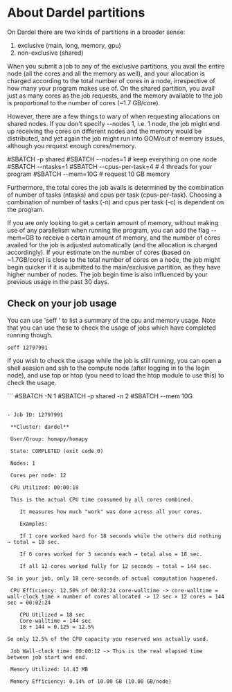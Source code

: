 # About Dardel partitions

On Dardel there are two kinds of partitions in a broader sense:
1. exclusive (main, long, memory, gpu)
2. non-exclusive (shared)

When you submit a job to any of the exclusive partitions, you avail the entire node (all the cores and
all the memory as well), and your allocation is charged according to the total
number of cores in a node, irrespective of how many your program makes use of.
On the shared partition, you avail just as many cores as the job requests, and
the memory available to the job is proportional to the number of cores (~1.7
GB/core). 

However, there are a few things to wary of when requesting
allocations on shared nodes. If you don't specify --nodes 1, i.e. 1 node, the job
might end up receiving the cores on different nodes and the memory would be
distributed, and yet again the job might run into OOM/out of memory issues,
although you request enough cores/memory. 

#SBATCH -p shared
#SBATCH --nodes=1            # keep everything on one node
#SBATCH --ntasks=1
#SBATCH --cpus-per-task=4    # 4 threads for your program
#SBATCH --mem=10G            # request 10 GB memory

Furthermore, the total cores the job avails is determined by the combination of
number of tasks (ntasks) and cpus per task (cpus-per-task). Choosing a
combination of number of tasks (-n) and cpus per task (-c) is dependent on the
program. 

If you are only looking to get a certain amount of memory, without making use
of any parallelism when running the program, you can add the flag --mem=<XYZ>GB
to receive a certain amount of memory, and the
number of cores availed for the job is adjusted automatically (and the
allocation is charged accordingly). If your estimate on the number of cores
(based on ~1.7GB/core) is close to the total number of cores on a node, the job
might begin quicker if it is submitted to the main/exclusive partition, as they
have higher number of nodes. The job begin time is also influenced by your
previous usage in the past 30 days.

## Check on your job usage

You can use 'seff <jobID>' to list a summary of the cpu and memory usage. Note that
you can use these to check the usage of jobs which have completed running
though. 

`seff 12797991`

If you wish to check the usage while the job is still running, you can
open a shell session and ssh to the compute node (after logging in to the login
node), and use top or htop (you need to load the htop module to use this) to
check the usage.

<per> ```
#SBATCH -N 1
#SBATCH -p shared -n 2 
#SBATCH --mem 10G
``` <pre>

- Job ID: 12797991

 **Cluster: dardel**

 User/Group: homapy/homapy

 State: COMPLETED (exit code 0)

 Nodes: 1

 Cores per node: 12

 CPU Utilized: 00:00:18

 This is the actual CPU time consumed by all cores combined.

    It measures how much "work" was done across all your cores.

    Examples:

    If 1 core worked hard for 18 seconds while the others did nothing → total = 18 sec.

    If 6 cores worked for 3 seconds each → total also = 18 sec.

    If all 12 cores worked fully for 12 seconds → total = 144 sec.

So in your job, only 18 core-seconds of actual computation happened.

 CPU Efficiency: 12.50% of 00:02:24 core-walltime -> core-walltime = wall-clock time × number of cores allocated -> 12 sec × 12 cores = 144 sec = 00:02:24

    CPU Utilized = 18 sec
    Core-walltime = 144 sec
    18 ÷ 144 = 0.125 = 12.5%

So only 12.5% of the CPU capacity you reserved was actually used.

 Job Wall-clock time: 00:00:12 -> This is the real elapsed time between job start and end.

 Memory Utilized: 14.43 MB

 Memory Efficiency: 0.14% of 10.00 GB (10.00 GB/node)


